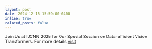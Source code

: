 ```yaml
---
layout: post
date: 2024-12-15 15:59:00-0400
inline: true
related_posts: false
---
```


Join Us at IJCNN 2025 for Our Special Session on Data-efficient Vision Transformers. For more details [visit](https://sagihaider.com/ijcnn-2025-data-efficient-vits/)
